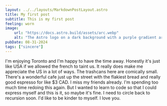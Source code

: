```yaml
---
layout: ../../layouts/MarkdownPostLayout.astro
title: My first post
subtitle: This is my first post
feeling: worn
image:
    url: "https://docs.astro.build/assets/arc.webp"
    alt: "The Astro logo on a dark background with a purple gradient arc."
pubDate: 08-31-2024
tags: ["sincere"]
---
```


<p> I'm enjoying Toronto and I'm happy to have the time away. Honestly it's just like USA if we allowed the french to taint us. It really does make me appreciate the US in a lot of ways. The trashcans here are comically small. There's a wonderful cafe just up the street with the flakiest bread and really good espresso for like $3 CAD. I miss my friends already. I'm spending too much time redoing this again. But I wanted to learn to code so that I could express myself and this is it, so maybe it's fine. I need to circle back to recursion soon. I'd like to be kinder to myself. I love you. </p>
